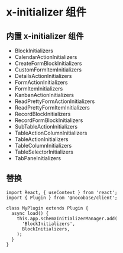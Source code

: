 # x-initializer 组件

## 内置 x-initializer 组件

- BlockInitializers
- CalendarActionInitializers
- CreateFormBlockInitializers
- CustomFormItemInitializers
- DetailsActionInitializers
- FormActionInitializers
- FormItemInitializers
- KanbanActionInitializers
- ReadPrettyFormActionInitializers
- ReadPrettyFormItemInitializers
- RecordBlockInitializers
- RecordFormBlockInitializers
- SubTableActionInitializers
- TableActionColumnInitializers
- TableActionInitializers
- TableColumnInitializers
- TableSelectorInitializers
- TabPaneInitializers

## 替换

```tsx | pure
import React, { useContext } from 'react';
import { Plugin } from '@nocobase/client';

class MyPlugin extends Plugin {
  async load() {
    this.app.schemaInitializerManager.add(
      'BlockInitializers',
      BlockInitializers,
    );
  }
}
```
